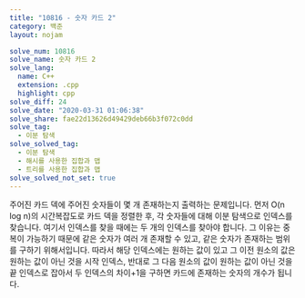 ```yaml
---
title: "10816 - 숫자 카드 2"
category: 백준
layout: nojam

solve_num: 10816
solve_name: 숫자 카드 2
solve_lang:
  name: C++
  extension: .cpp
  highlight: cpp
solve_diff: 24
solve_date: "2020-03-31 01:06:38"
solve_share: fae22d13626d49429deb66b3f072c0dd
solve_tag:
  - 이분 탐색
solve_solved_tag:
  - 이분 탐색
  - 해시를 사용한 집합과 맵
  - 트리를 사용한 집합과 맵
solve_solved_not_set: true
---
```


주어진 카드 덱에 주어진 숫자들이 몇 개 존재하는지 출력하는 문제입니다. 먼저 O(n log n)의 시간복잡도로 카드 덱을 정렬한 후, 각 숫자들에 대해 이분 탐색으로 인덱스를 찾습니다. 여기서 인덱스를 찾을 때에는 두 개의 인덱스를 찾아야 합니다. 그 이유는 중복이 가능하기 때문에 같은 숫자가 여러 개 존재할 수 있고, 같은 숫자가 존재하는 범위를 구하기 위해서입니다. 따라서 해당 인덱스에는 원하는 값이 있고 그 이전 원소의 값은 원하는 값이 아닌 것을 시작 인덱스, 반대로 그 다음 원소의 값이 원하는 값이 아닌 것을 끝 인덱스로 잡아서 두 인덱스의 차이+1을 구하면 카드에 존재하는 숫자의 개수가 됩니다.
